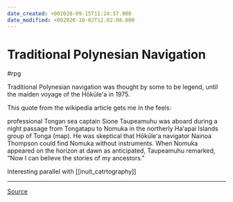 ```yaml
---
date_created: +002020-09-15T11:24:57.000
date_modified: +002020-10-02T12:02:08.000
---
```


# Traditional Polynesian Navigation

#rpg

Traditional Polynesian navigation was thought by some to be legend, until the maiden voyage of the Hōkūleʻa in 1975.

This quote from the wikipedia article gets me in the feels:

professional Tongan sea captain Sione Taupeamuhu was aboard during a night passage from Tongatapu to Nomuka in the northerly Haʻapai Islands group of Tonga (map). He was skeptical that Hōkūleʻa navigator Nainoa Thompson could find Nomuka without instruments. When Nomuka appeared on the horizon at dawn as anticipated, Taupeamuhu remarked, "Now I can believe the stories of my ancestors."

Interesting parallel with [[inuit_catrtography]]

---

[Source](http://www.hokulea.com/voyages/our-story/)
